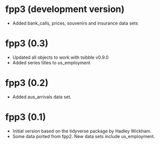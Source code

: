 # fpp3 (development version)

  * Added bank_calls, prices, souvenirs and insurance data sets

# fpp3 (0.3)
 
  * Updated all objects to work with tsibble v0.9.0
  * Added series titles to us_employment

# fpp3 (0.2)

 * Added aus_arrivals data set.

# fpp3 (0.1)

 * Initial version based on the tidyverse package by Hadley Wickham.
 * Some data ported from fpp2. New data sets include us_employment.
